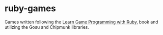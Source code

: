 # ruby-games

Games written following the [Learn Game Programming with Ruby](https://pragprog.com/book/msgpkids/learn-game-programming-with-ruby), book and utilizing the Gosu and Chipmunk libraries.
